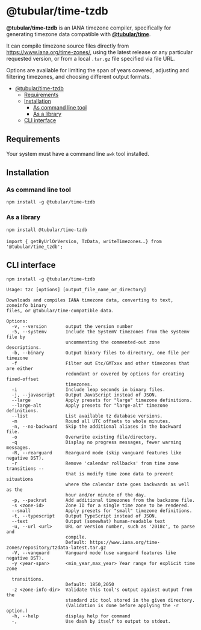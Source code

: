 # @tubular/time-tzdb

**@tubular/time-tzdb** is an IANA timezone compiler, specifically for generating timezone data compatible with **[@tubular/time](https://www.npmjs.com/package/@tubular/time)**.

It can compile timezone source files directly from <https://www.iana.org/time-zones/>, using the latest release or any particular requested version, or from a local `.tar.gz` file specified via file URL.

Options are available for limiting the span of years covered, adjusting and filtering timezones, and choosing different output formats.

- [@tubular/time-tzdb](#tubulartime-tzdb)
  - [Requirements](#requirements)
  - [Installation](#installation)
    - [As command line tool](#as-command-line-tool)
    - [As a library](#as-a-library)
  - [CLI interface](#cli-interface)

## Requirements

Your system must have a command line `awk` tool installed.

## Installation

### As command line tool

`npm install -g @tubular/time-tzdb`

### As a library

`npm install @tubular/time-tzdb`

`import { getByUrlOrVersion, TzData, writeTimezones`...`} from '@tubular/time_tzdb';`

## CLI interface

`npm install -g @tubular/time-tzdb`

```text
Usage: tzc [options] [output_file_name_or_directory]

Downloads and compiles IANA timezone data, converting to text, zoneinfo binary
files, or @tubular/time-compatible data.

Options:
  -v, --version       output the version number
  -5, --systemv       Include the SystemV timezones from the systemv file by
                      uncommenting the commented-out zone descriptions.
  -b, --binary        Output binary files to directory, one file per timezone
  -f                  Filter out Etc/GMTxxx and other timezones that are either
                      redundant or covered by options for creating fixed-offset
                      timezones.
  -i                  Include leap seconds in binary files.
  -j, --javascript    Output JavaScript instead of JSON.
  --large             Apply presets for "large" timezone definitions.
  --large-alt         Apply presets for "large-alt" timezone definitions.
  --list              List available tz database versions.
  -m                  Round all UTC offsets to whole minutes.
  -n, --no-backward   Skip the additional aliases in the backward file.
  -o                  Overwrite existing file/directory.
  -q                  Display no progress messages, fewer warning messages.
  -R, --rearguard     Rearguard mode (skip vanguard features like negative DST).
  -r                  Remove 'calendar rollbacks' from time zone transitions --
                      that is modify time zone data to prevent situations
                      where the calendar date goes backwards as well as the
                      hour and/or minute of the day.
  -p, --packrat       Add additional timezones from the backzone file.
  -s <zone-id>        Zone ID for a single time zone to be rendered.
  --small             Apply presets for "small" timezone definitions.
  -t, --typescript    Output TypeScript instead of JSON.
  --text              Output (somewhat) human-readable text
  -u, --url <url>     URL or version number, such as '2018c', to parse and
                      compile.
                      Default: https://www.iana.org/time-zones/repository/tzdata-latest.tar.gz
  -V, --vanguard      Vanguard mode (use vanguard features like negative DST).
  -y <year-span>      <min_year,max_year> Year range for explicit time zone

  transitions.
                      Default: 1850,2050
  -z <zone-info-dir>  Validate this tool's output against output from the
                      standard zic tool stored in the given directory.
                      (Validation is done before applying the -r option.)
  -h, --help          display help for command
  -,                  Use dash by itself to output to stdout.
```
